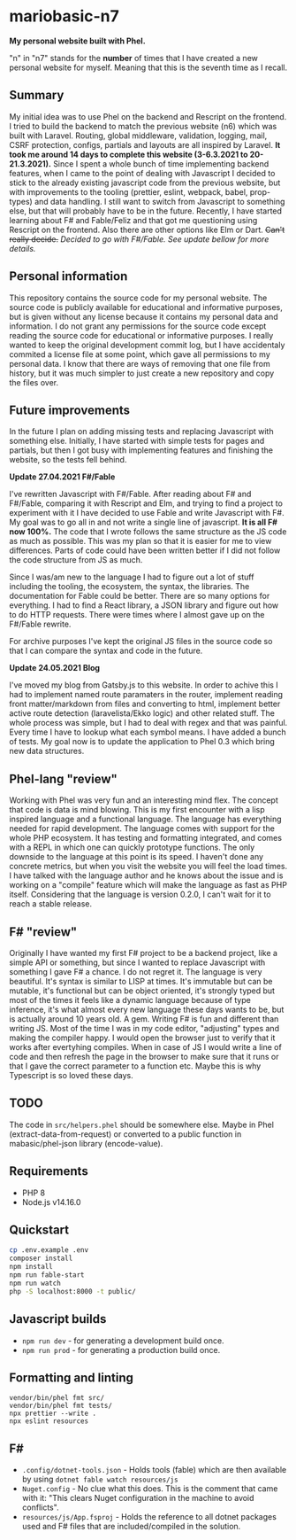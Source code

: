 # mariobasic-n7

**My personal website built with Phel.**

"n" in "n7" stands for the **number** of times that I have created a new personal website for myself. Meaning that this is the seventh time as I recall.

## Summary

My initial idea was to use Phel on the backend and Rescript on the frontend. I tried to build the backend to match the previous website (n6) which was built with Laravel. Routing, global middleware, validation, logging, mail, CSRF protection, configs, partials and layouts are all inspired by Laravel. **It took me around 14 days to complete this website (3-6.3.2021 to 20-21.3.2021).** Since I spent a whole bunch of time implementing backend features, when I came to the point of dealing with Javascript I decided to stick to the already existing javascript code from the previous website, but with improvements to the tooling (prettier, eslint, webpack, babel, prop-types) and data handling. I still want to switch from Javascript to something else, but that will probably have to be in the future. Recently, I have started learning about F# and Fable/Feliz and that got me questioning using Rescript on the frontend. Also there are other options like Elm or Dart. ~~Can't really decide.~~ _Decided to go with F#/Fable. See update bellow for more details._

## Personal information

This repository contains the source code for my personal website. The source code is publicly available for educational and informative purposes, but is given without any license because it contains my personal data and information. I do not grant any permissions for the source code except reading the source code for educational or informative purposes. I really wanted to keep the original development commit log, but I have accidentaly commited a license file at some point, which gave all permissions to my personal data. I know that there are ways of removing that one file from history, but it was much simpler to just create a new repository and copy the files over.

## Future improvements

In the future I plan on adding missing tests and replacing Javascript with something else. Initially, I have started with simple tests for pages and partials, but then I got busy with implementing features and finishing the website, so the tests fell behind.

**Update 27.04.2021 F#/Fable**

I've rewritten Javascript with F#/Fable. After reading about F# and F#/Fable, comparing it with Rescript and Elm, and trying to find a project to experiment with it I have decided to use Fable and write Javascript with F#. My goal was to go all in and not write a single line of javascript. **It is all F# now 100%.** The code that I wrote follows the same structure as the JS code as much as possible. This was my plan so that it is easier for me to view differences. Parts of code could have been written better if I did not follow the code structure from JS as much.

Since I was/am new to the language I had to figure out a lot of stuff including the tooling, the ecosystem, the syntax, the libraries. The documentation for Fable could be better. There are so many options for everything. I had to find a React library, a JSON library and figure out how to do HTTP requests. There were times where I almost gave up on the F#/Fable rewrite.

For archive purposes I've kept the original JS files in the source code so that I can compare the syntax and code in the future.

**Update 24.05.2021 Blog**

I've moved my blog from Gatsby.js to this website. In order to achive this I had to implement named route paramaters in the router, implement reading front matter/markdown from files and converting to html, implement better active route detection (laravelista/Ekko logic) and other related stuff. The whole process was simple, but I had to deal with regex and that was painful. Every time I have to lookup what each symbol means. I have added a bunch of tests. My goal now is to update the application to Phel 0.3 which bring new data structures.

## Phel-lang "review"

Working with Phel was very fun and an interesting mind flex. The concept that code is data is mind blowing. This is my first encounter with a lisp inspired language and a functional language. The language has everything needed for rapid development. The language comes with support for the whole PHP ecosystem. It has testing and formatting integrated, and comes with a REPL in which one can quickly prototype functions. The only downside to the language at this point is its speed. I haven't done any concrete metrics, but when you visit the website you will feel the load times. I have talked with the language author and he knows about the issue and is working on a "compile" feature which will make the language as fast as PHP itself. Considering that the language is version 0.2.0, I can't wait for it to reach a stable release.

## F# "review"

Originally I have wanted my first F# project to be a backend project, like a simple API or something, but since I wanted to replace Javascript with something I gave F# a chance. I do not regret it. The language is very beautiful. It's syntax is similar to LISP at times. It's immutable but can be mutable, it's functional but can be object oriented, it's strongly typed but most of the times it feels like a dynamic language because of type inference, it's what almost every new language these days wants to be, but is actually around 10 years old. A gem. Writing F# is fun and different than writing JS. Most of the time I was in my code editor, "adjusting" types and making the compiler happy. I would open the browser just to verify that it works after evertyhing compiles. When in case of JS I would write a line of code and then refresh the page in the browser to make sure that it runs or that I gave the correct parameter to a function etc. Maybe this is why Typescript is so loved these days.

## TODO

The code in `src/helpers.phel` should be somewhere else. Maybe in Phel (extract-data-from-request) or converted to a public function in mabasic/phel-json library (encode-value).

## Requirements

- PHP 8
- Node.js v14.16.0

## Quickstart

```bash
cp .env.example .env
composer install
npm install
npm run fable-start
npm run watch
php -S localhost:8000 -t public/
```

## Javascript builds

- `npm run dev` - for generating a development build once.
- `npm run prod` - for generating a production build once.

## Formatting and linting

```
vendor/bin/phel fmt src/
vendor/bin/phel fmt tests/
npx prettier --write .
npx eslint resources
```

## F# 

- `.config/dotnet-tools.json` - Holds tools (fable) which are then available by using `dotnet fable watch resources/js`
- `Nuget.config` - No clue what this does. This is the comment that came with it: "This clears Nuget configuration in the machine to avoid conflicts".
- `resources/js/App.fsproj` - Holds the reference to all dotnet packages used and F# files that are included/compiled in the solution.
